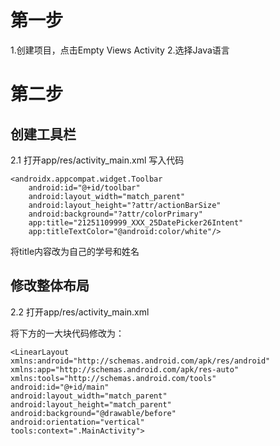 # 第一步
1.创建项目，点击Empty Views Activity
2.选择Java语言
# 第二步
## 创建工具栏
2.1 打开app/res/activity_main.xml
写入代码

    <androidx.appcompat.widget.Toolbar
        android:id="@+id/toolbar"
        android:layout_width="match_parent"
        android:layout_height="?attr/actionBarSize"
        android:background="?attr/colorPrimary"
        app:title="21251109999_XXX_25DatePicker26Intent"
        app:titleTextColor="@android:color/white"/>

将title内容改为自己的学号和姓名

## 修改整体布局
2.2 打开app/res/activity_main.xml

将<?xml version="1.0" encoding="utf-8"?>下方的一大块代码修改为：

    <LinearLayout xmlns:android="http://schemas.android.com/apk/res/android"
    xmlns:app="http://schemas.android.com/apk/res-auto"
    xmlns:tools="http://schemas.android.com/tools"
    android:id="@+id/main"
    android:layout_width="match_parent"
    android:layout_height="match_parent"
    android:background="@drawable/before"
    android:orientation="vertical"
    tools:context=".MainActivity">
